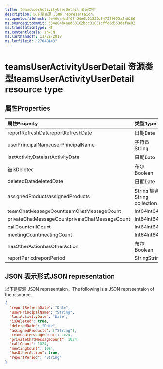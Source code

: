 ```yaml
---
title: teamsUserActivityUserDetail 资源类型
description: 以下是资源 JSON representaion。
ms.openlocfilehash: 4e40ea4adf07450e6b51555df47579955a2a0286
ms.sourcegitcommit: 334e84b4aed63162bcc31831cffd6d363dafee02
ms.translationtype: MT
ms.contentlocale: zh-CN
ms.lasthandoff: 11/29/2018
ms.locfileid: "27048143"
---
```

# <a name="teamsuseractivityuserdetail-resource-type"></a><span data-ttu-id="2af28-103">teamsUserActivityUserDetail 资源类型</span><span class="sxs-lookup"><span data-stu-id="2af28-103">teamsUserActivityUserDetail resource type</span></span>

## <a name="properties"></a><span data-ttu-id="2af28-104">属性</span><span class="sxs-lookup"><span data-stu-id="2af28-104">Properties</span></span>

| <span data-ttu-id="2af28-105">属性</span><span class="sxs-lookup"><span data-stu-id="2af28-105">Property</span></span>                | <span data-ttu-id="2af28-106">类型</span><span class="sxs-lookup"><span data-stu-id="2af28-106">Type</span></span>              |
| :---------------------- | :---------------- |
| <span data-ttu-id="2af28-107">reportRefreshDate</span><span class="sxs-lookup"><span data-stu-id="2af28-107">reportRefreshDate</span></span>       | <span data-ttu-id="2af28-108">日期</span><span class="sxs-lookup"><span data-stu-id="2af28-108">Date</span></span>              |
| <span data-ttu-id="2af28-109">userPrincipalName</span><span class="sxs-lookup"><span data-stu-id="2af28-109">userPrincipalName</span></span>       | <span data-ttu-id="2af28-110">字符串</span><span class="sxs-lookup"><span data-stu-id="2af28-110">String</span></span>            |
| <span data-ttu-id="2af28-111">lastActivityDate</span><span class="sxs-lookup"><span data-stu-id="2af28-111">lastActivityDate</span></span>        | <span data-ttu-id="2af28-112">日期</span><span class="sxs-lookup"><span data-stu-id="2af28-112">Date</span></span>              |
| <span data-ttu-id="2af28-113">被</span><span class="sxs-lookup"><span data-stu-id="2af28-113">isDeleted</span></span>               | <span data-ttu-id="2af28-114">布尔</span><span class="sxs-lookup"><span data-stu-id="2af28-114">Boolean</span></span>           |
| <span data-ttu-id="2af28-115">deletedDate</span><span class="sxs-lookup"><span data-stu-id="2af28-115">deletedDate</span></span>             | <span data-ttu-id="2af28-116">日期</span><span class="sxs-lookup"><span data-stu-id="2af28-116">Date</span></span>              |
| <span data-ttu-id="2af28-117">assignedProducts</span><span class="sxs-lookup"><span data-stu-id="2af28-117">assignedProducts</span></span>        | <span data-ttu-id="2af28-118">String 集合</span><span class="sxs-lookup"><span data-stu-id="2af28-118">String collection</span></span> |
| <span data-ttu-id="2af28-119">teamChatMessageCount</span><span class="sxs-lookup"><span data-stu-id="2af28-119">teamChatMessageCount</span></span>    | <span data-ttu-id="2af28-120">Int64</span><span class="sxs-lookup"><span data-stu-id="2af28-120">Int64</span></span>             |
| <span data-ttu-id="2af28-121">privateChatMessageCount</span><span class="sxs-lookup"><span data-stu-id="2af28-121">privateChatMessageCount</span></span> | <span data-ttu-id="2af28-122">Int64</span><span class="sxs-lookup"><span data-stu-id="2af28-122">Int64</span></span>             |
| <span data-ttu-id="2af28-123">callCount</span><span class="sxs-lookup"><span data-stu-id="2af28-123">callCount</span></span>               | <span data-ttu-id="2af28-124">Int64</span><span class="sxs-lookup"><span data-stu-id="2af28-124">Int64</span></span>             |
| <span data-ttu-id="2af28-125">meetingCount</span><span class="sxs-lookup"><span data-stu-id="2af28-125">meetingCount</span></span>            | <span data-ttu-id="2af28-126">Int64</span><span class="sxs-lookup"><span data-stu-id="2af28-126">Int64</span></span>             |
| <span data-ttu-id="2af28-127">hasOtherAction</span><span class="sxs-lookup"><span data-stu-id="2af28-127">hasOtherAction</span></span>          | <span data-ttu-id="2af28-128">布尔</span><span class="sxs-lookup"><span data-stu-id="2af28-128">Boolean</span></span>           |
| <span data-ttu-id="2af28-129">reportPeriod</span><span class="sxs-lookup"><span data-stu-id="2af28-129">reportPeriod</span></span>            | <span data-ttu-id="2af28-130">String</span><span class="sxs-lookup"><span data-stu-id="2af28-130">String</span></span>            |

## <a name="json-representation"></a><span data-ttu-id="2af28-131">JSON 表示形式</span><span class="sxs-lookup"><span data-stu-id="2af28-131">JSON representation</span></span>

<span data-ttu-id="2af28-132">以下是资源 JSON representaion。</span><span class="sxs-lookup"><span data-stu-id="2af28-132">The following is a JSON representaion of the resource.</span></span>

<!-- {
  "blockType": "resource",
  "@odata.type": "microsoft.graph.teamsUserActivityUserDetail"
} -->

```json
{
  "reportRefreshDate": "Date", 
  "userPrincipalName": "String", 
  "lastActivityDate": "Date", 
  "isDeleted": true, 
  "deletedDate": "Date", 
  "assignedProducts": ["String"],
  "teamChatMessageCount": 1024, 
  "privateChatMessageCount": 1024, 
  "callCount": 1024, 
  "meetingCount": 1024, 
  "hasOtherAction": true, 
  "reportPeriod": "String"
}
```
